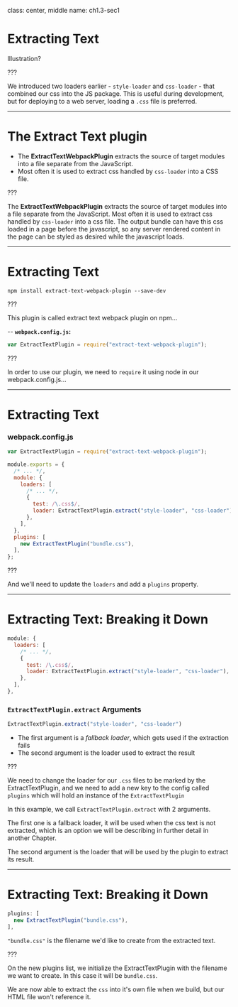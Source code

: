 class: center, middle
name: ch1.3-sec1
# Extracting Text
Illustration?

???

We introduced two loaders earlier - `style-loader` and `css-loader` - that combined our css into the JS package. This is useful during development, but for deploying to a web server, loading a `.css` file is preferred.

---

# The Extract Text plugin

* The __ExtractTextWebpackPlugin__ extracts the source of target modules into a file separate from the JavaScript.
* Most often it is used to extract css handled by `css-loader` into a CSS file.

???

The __ExtractTextWebpackPlugin__ extracts the source of target modules into a file separate from the JavaScript. Most often it is used to extract css handled by `css-loader` into a css file.  The output bundle can have this css loaded in a page before the javascript, so any server rendered content in the page can be styled as desired while the javascript loads.

---

# Extracting Text

```shell
npm install extract-text-webpack-plugin --save-dev
```

???

This plugin is called extract text webpack plugin on npm...

--
**`webpack.config.js`:**
```js
var ExtractTextPlugin = require("extract-text-webpack-plugin");
```

???

In order to use our plugin, we need to `require` it using node in our webpack.config.js...

---

# Extracting Text

### webpack.config.js

```js
var ExtractTextPlugin = require("extract-text-webpack-plugin");

module.exports = {
  /* ... */,
  module: {
    loaders: [
      /* ... */,
      {
        test: /\.css$/,
        loader: ExtractTextPlugin.extract("style-loader", "css-loader"),
      },
    ],
  },
  plugins: [
    new ExtractTextPlugin("bundle.css"),
  ],
};
```

???

And we'll need to update the `loaders` and add a `plugins` property.

---

# Extracting Text: Breaking it Down

```js
module: {
  loaders: [
    /* ... */,
    {
      test: /\.css$/,
      loader: ExtractTextPlugin.extract("style-loader", "css-loader"),
    },
  ],
},
```

### `ExtractTextPlugin.extract` Arguments

```js
ExtractTextPlugin.extract("style-loader", "css-loader")
```

* The first argument is a _fallback loader_, which gets used if the extraction fails
* The second argument is the loader used to extract the result

???

We need to change the loader for our `.css` files to be marked by the ExtractTextPlugin, and we need to add a new key to the config called `plugins` which will hold an instance of the `ExtractTextPlugin`

In this example, we call `ExtractTextPlugin.extract` with 2 arguments.

The first one is a fallback loader, it will be used when the css text is not extracted, which is an option we will be describing in further detail in another Chapter.

The second argument is the loader that will be used by the plugin to extract its result.

---

# Extracting Text: Breaking it Down

```js
plugins: [
  new ExtractTextPlugin("bundle.css"),
],
```

`"bundle.css"` is the filename we'd like to create from the extracted text.

???

On the new plugins list, we initialize the ExtractTextPlugin with the filename we want to create. In this case it will be `bundle.css`.

We are now able to extract the `css` into it's own file when we build, but our HTML file won't reference it.
